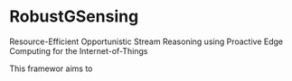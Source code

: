 # RobustGSensing
Resource-Efficient Opportunistic Stream Reasoning using Proactive Edge Computing for the Internet-of-Things



This framewor aims to 